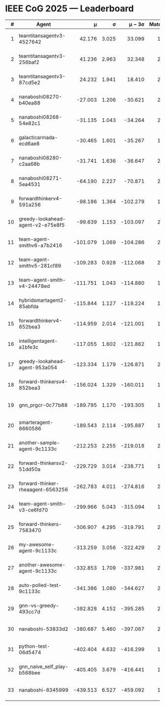# IEEE CoG 2025 — Leaderboard

| # | Agent | μ | σ | μ − 3σ | Matches | Updated |
|---:|---|---:|---:|---:|---:|---|
| 1 | teamtitansagentv3-4527642 | 42.176 | 3.025 | 33.099 | 1920 | 2025-09-01 11:13 |
| 2 | teamtitansagentv3-256baf2 | 41.236 | 2.963 | 32.348 | 2298 | 2025-09-01 11:13 |
| 3 | teamtitansagentv3-87cd5e2 | 24.232 | 1.941 | 18.410 | 2018 | 2025-09-01 11:13 |
| 4 | nanaboshi08270-b40ea88 | -27.003 | 1.206 | -30.621 | 2260 | 2025-09-01 11:13 |
| 5 | nanaboshi08268-54e82c1 | -31.135 | 1.043 | -34.264 | 2260 | 2025-09-01 11:13 |
| 6 | galacticarmada-ecd6ae8 | -30.465 | 1.601 | -35.267 | 1920 | 2025-09-01 11:13 |
| 7 | nanaboshi08280-c2aa68b | -31.741 | 1.636 | -36.647 | 2220 | 2025-09-01 11:13 |
| 8 | nanaboshi08271-5ea4531 | -64.190 | 2.227 | -70.871 | 2080 | 2025-09-01 11:13 |
| 9 | forwardthinkerv4-591a256 | -98.186 | 1.364 | -102.279 | 1630 | 2025-09-01 11:13 |
| 10 | greedy-lookahead-agent-v2-e75e8f5 | -99.639 | 1.153 | -103.097 | 2568 | 2025-09-01 11:13 |
| 11 | team-agent-smithv6-a7b2416 | -101.079 | 1.069 | -104.286 | 2340 | 2025-09-01 11:13 |
| 12 | team-agent-smithv5-281cf89 | -109.283 | 0.928 | -112.068 | 2120 | 2025-09-01 11:13 |
| 13 | team-agent-smith-v4-24478ed | -111.751 | 1.043 | -114.880 | 1980 | 2025-09-01 11:13 |
| 14 | hybridsmartagent2-85abfda | -115.844 | 1.127 | -119.224 | 1654 | 2025-09-01 11:13 |
| 15 | forwardthinkerv4-852bea3 | -114.959 | 2.014 | -121.001 | 1850 | 2025-09-01 11:13 |
| 16 | intelligentagent-a1bfe3c | -117.055 | 1.602 | -121.862 | 1934 | 2025-09-01 11:13 |
| 17 | greedy-lookahead-agent-953a054 | -123.334 | 1.179 | -126.871 | 2448 | 2025-09-01 11:13 |
| 18 | forward-thinkersv4-852bea3 | -156.024 | 1.329 | -160.011 | 1668 | 2025-09-01 11:13 |
| 19 | gnn_prgcr-0c77b88 | -189.795 | 1.170 | -193.305 | 1860 | 2025-09-01 11:13 |
| 20 | smarteragent-8660586 | -189.543 | 2.114 | -195.887 | 1844 | 2025-09-01 11:13 |
| 21 | another-sample-agent-9c1133c | -212.253 | 2.255 | -219.018 | 2280 | 2025-09-01 11:13 |
| 22 | forward-thinkersv2-51dd50a | -229.729 | 3.014 | -238.771 | 1940 | 2025-09-01 11:13 |
| 23 | forward-thinker-rheaagent-6563256 | -262.783 | 4.011 | -274.816 | 2240 | 2025-09-01 11:13 |
| 24 | team-agent-smith-v3-ce6fd70 | -299.966 | 5.043 | -315.094 | 1800 | 2025-09-01 11:13 |
| 25 | forward-thinkers-7583470 | -306.907 | 4.295 | -319.791 | 2260 | 2025-09-01 11:13 |
| 26 | my-awesome-agent-9c1133c | -313.259 | 3.056 | -322.429 | 2200 | 2025-09-01 11:13 |
| 27 | another-awesome-agent-9c1133c | -332.853 | 1.709 | -337.981 | 2320 | 2025-09-01 11:13 |
| 28 | auto-polled-test-9c1133c | -341.386 | 1.080 | -344.627 | 2360 | 2025-09-01 11:13 |
| 29 | gnn-vs-greedy-493cc7d | -382.828 | 4.152 | -395.285 | 2120 | 2025-09-01 11:13 |
| 30 | nanaboshi-53833d2 | -380.687 | 5.460 | -397.067 | 2020 | 2025-09-01 11:13 |
| 31 | python-test-06d5474 | -402.404 | 4.632 | -416.299 | 1660 | 2025-09-01 11:13 |
| 32 | gnn_naive_self_play-b568bee | -405.405 | 3.679 | -416.441 | 1260 | 2025-09-01 11:13 |
| 33 | nanaboshi-8345999 | -439.513 | 6.527 | -459.092 | 1940 | 2025-09-01 11:13 |
